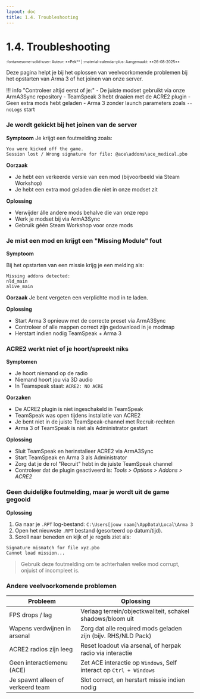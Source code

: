 ```yaml
---
layout: doc
title: 1.4. Troubleshooting
---
```

# 1.4. Troubleshooting
<span style="font-size:0.7em;">
    :fontawesome-solid-user: Auteur: **Pek** | :material-calendar-plus: Aangemaakt: **26-08-2025**
</span>

Deze pagina helpt je bij het oplossen van veelvoorkomende problemen bij het opstarten van Arma 3 of het joinen van onze server.

!!! info "Controleer altijd eerst of je:"
    - De juiste modset gebruikt via onze ArmA3Sync repository
    - TeamSpeak 3 hebt draaien met de ACRE2 plugin
    - Geen extra mods hebt geladen
    - Arma 3 zonder launch parameters zoals `--noLogs` start

### Je wordt gekickt bij het joinen van de server

**Symptoom**
Je krijgt een foutmelding zoals:

```
You were kicked off the game.
Session lost / Wrong signature for file: @ace\addons\ace_medical.pbo
```

**Oorzaak**
- Je hebt een verkeerde versie van een mod (bijvoorbeeld via Steam Workshop)
- Je hebt een extra mod geladen die niet in onze modset zit

**Oplossing**
- Verwijder álle andere mods behalve die van onze repo
- Werk je modset bij via ArmA3Sync
- Gebruik géén Steam Workshop voor onze mods

### Je mist een mod en krijgt een "Missing Module" fout

**Symptoom**

Bij het opstarten van een missie krijg je een melding als:

```
Missing addons detected:
nld_main
alive_main
```

**Oorzaak**
Je bent vergeten een verplichte mod in te laden.

**Oplossing**
- Start Arma 3 opnieuw met de correcte preset via ArmA3Sync
- Controleer of alle mappen correct zijn gedownload in je modmap
- Herstart indien nodig TeamSpeak + Arma 3

### ACRE2 werkt niet of je hoort/spreekt niks

**Symptomen**
- Je hoort niemand op de radio
- Niemand hoort jou via 3D audio
- In Teamspeak staat: `ACRE2: NO ACRE`

**Oorzaken**
- De ACRE2 plugin is niet ingeschakeld in TeamSpeak
- TeamSpeak was open tijdens installatie van ACRE2
- Je bent niet in de juiste TeamSpeak-channel met Recruit-rechten
- Arma 3 of TeamSpeak is niet als Administrator gestart

**Oplossing**
- Sluit TeamSpeak en herinstalleer ACRE2 via ArmA3Sync
- Start TeamSpeak en Arma 3 als Administrator
- Zorg dat je de rol "Recruit" hebt in de juiste TeamSpeak channel
- Controleer dat de plugin geactiveerd is: *Tools > Options > Addons > ACRE2*

### Geen duidelijke foutmelding, maar je wordt uit de game gegooid

**Oplossing**
1. Ga naar je `.RPT` log-bestand: `C:\Users[jouw naam]\AppData\Local\Arma 3`
2. Open het nieuwste `.RPT` bestand (gesorteerd op datum/tijd).
3. Scroll naar beneden en kijk of je regels ziet als:

```
Signature mismatch for file xyz.pbo
Cannot load mission...
```

> Gebruik deze foutmelding om te achterhalen welke mod corrupt, onjuist of incompleet is.

### Andere veelvoorkomende problemen

| Probleem                           | Oplossing                                                       |
|-----------------------------------|------------------------------------------------------------------|
| FPS drops / lag                   | Verlaag terrein/objectkwaliteit, schakel shadows/bloom uit       |
| Wapens verdwijnen in arsenal      | Zorg dat alle required mods geladen zijn (bijv. RHS/NLD Pack)    |
| ACRE2 radios zijn leeg            | Reset loadout via arsenal, of herpak radio via interactie        |
| Geen interactiemenu (ACE)         | Zet ACE interactie op `Windows`, Self interact op `Ctrl + Windows`|
| Je spawnt alleen of verkeerd team | Slot correct, en herstart missie indien nodig     